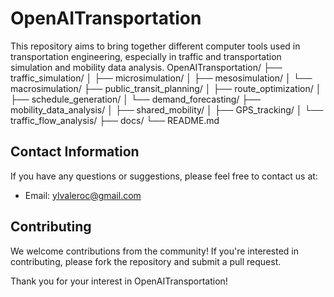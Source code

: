 # OpenAITransportation

This repository aims to bring together different computer tools used in transportation engineering, especially in traffic and transportation simulation and mobility data analysis. 
OpenAITransportation/
├── traffic_simulation/
│   ├── microsimulation/
│   ├── mesosimulation/
│   └── macrosimulation/
├── public_transit_planning/
│   ├── route_optimization/
│   ├── schedule_generation/
│   └── demand_forecasting/
├── mobility_data_analysis/
│   ├── shared_mobility/
│   ├── GPS_tracking/
│   └── traffic_flow_analysis/
├── docs/
└── README.md

## Contact Information

If you have any questions or suggestions, please feel free to contact us at:

- Email: ylvaleroc@gmail.com

## Contributing

We welcome contributions from the community! If you're interested in contributing, please fork the repository and submit a pull request.

Thank you for your interest in OpenAITransportation!